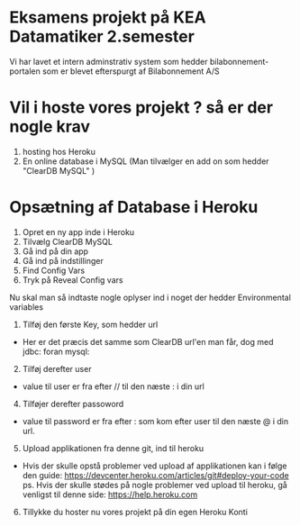 # Eksamens projekt på KEA Datamatiker 2.semester
Vi har lavet et intern adminstrativ system som hedder bilabonnement-portalen som er blevet efterspurgt af Bilabonnement A/S
# Vil i hoste vores projekt ? så er der nogle krav
1. hosting hos Heroku
2. En online database i MySQL (Man tilvælger en add on som hedder "ClearDB MySQL" )
# Opsætning af Database i Heroku
1. Opret en ny app inde i Heroku
2. Tilvælg ClearDB MySQL
3. Gå ind på din app
4. Gå ind på indstillinger
5. Find Config Vars
6. Tryk på Reveal Config vars

Nu skal man så indtaste nogle oplyser ind i noget der hedder Environmental variables
1. Tilføj den første Key, som hedder url
- Her er det præcis det samme som ClearDB url'en man får, dog med jdbc: foran mysql:
2. Tilføj derefter user
- value til user er fra efter // til den næste : i din url
4. Tilføjer derefter passoword
- value til password er fra efter : som kom efter user til den næste @ i din url.
5. Upload applikationen fra denne git, ind til heroku
- Hvis der skulle opstå problemer ved upload af applikationen kan i følge den guide: https://devcenter.heroku.com/articles/git#deploy-your-code
ps. Hvis der skulle stødes på nogle problemer ved upload til heroku, gå venligst til denne side: https://help.heroku.com
6. Tillykke du hoster nu vores projekt på din egen Heroku Konti
